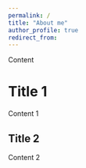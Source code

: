 ```yaml
---
permalink: /
title: "About me"
author_profile: true
redirect_from: 
---
```


Content

Title 1
======
Content 1


Title 2
------
Content 2
